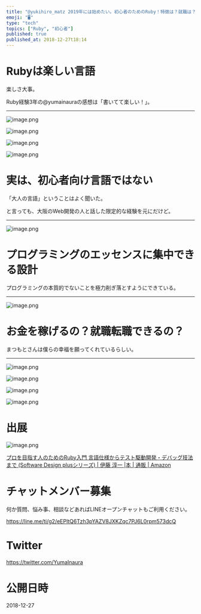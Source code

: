 ```yaml
---
title: "@yukihiro_matz 2019年には始めたい。初心者のためのRuby！特徴は？就職は？どんなプログラミング言語？ Ruby の父 #"
emoji: "🖥"
type: "tech"
topics: ["Ruby", "初心者"]
published: true
published_at: 2018-12-27t18:14
---
```


# Rubyは楽しい言語

楽しさ大事。

Ruby経験3年の@yumainauraの感想は「書いてて楽しい！」。


---

![image.png](https://qiita-image-store.s3.amazonaws.com/0/89618/099b4c5d-7266-0f82-6328-c5b4f686932e.png)

![image.png](https://qiita-image-store.s3.amazonaws.com/0/89618/10f409de-6f00-d578-8e8e-0cb7ce8b4d78.png)

![image.png](https://qiita-image-store.s3.amazonaws.com/0/89618/c205de8f-5891-fcb3-3c44-6939d58a6456.png)

![image.png](https://qiita-image-store.s3.amazonaws.com/0/89618/74640eb0-4d01-d70a-1f59-8a63d4a1e656.png)

# 実は、初心者向け言語ではない


「大人の言語」ということはよく聞いた。

と言っても、大阪のWeb開発の人と話した限定的な経験を元にだけど。


---

![image.png](https://qiita-image-store.s3.amazonaws.com/0/89618/0ae8fa67-ce1d-15d7-b397-0a93609d9a72.png)

# プログラミングのエッセンスに集中できる設計


プログラミングの本質的でないことを極力削ぎ落とすようにできている。

---

![image.png](https://qiita-image-store.s3.amazonaws.com/0/89618/38dca0bf-34c3-e0a0-f686-8652532c52bf.png)

# お金を稼げるの？就職転職できるの？


まつもとさんは僕らの幸福を願ってくれているらしい。

---

![image.png](https://qiita-image-store.s3.amazonaws.com/0/89618/598c27a2-14d3-99c2-6983-6699d185ffa8.png)

![image.png](https://qiita-image-store.s3.amazonaws.com/0/89618/0e17aee9-b90a-d410-ffe6-a38bae8319f8.png)

![image.png](https://qiita-image-store.s3.amazonaws.com/0/89618/154ee283-354f-15d2-5cb1-d023ae8a500c.png)

![image.png](https://qiita-image-store.s3.amazonaws.com/0/89618/a4e79521-aaaa-3718-fe44-7328ba16072c.png)

# 出展


![image.png](https://qiita-image-store.s3.amazonaws.com/0/89618/93a8e594-ad78-5160-3554-f318637bbb01.png)

[プロを目指す人のためのRuby入門 言語仕様からテスト駆動開発・デバッグ技法まで (Software Design plusシリーズ) | 伊藤 淳一 |本 | 通販 | Amazon](https://www.amazon.co.jp/%E3%83%97%E3%83%AD%E3%82%92%E7%9B%AE%E6%8C%87%E3%81%99%E4%BA%BA%E3%81%AE%E3%81%9F%E3%82%81%E3%81%AERuby%E5%85%A5%E9%96%80-%E8%A8%80%E8%AA%9E%E4%BB%95%E6%A7%98%E3%81%8B%E3%82%89%E3%83%86%E3%82%B9%E3%83%88%E9%A7%86%E5%8B%95%E9%96%8B%E7%99%BA%E3%83%BB%E3%83%87%E3%83%90%E3%83%83%E3%82%B0%E6%8A%80%E6%B3%95%E3%81%BE%E3%81%A7-Software-Design-plus%E3%82%B7%E3%83%AA%E3%83%BC%E3%82%BA/dp/4774193976)








<!-- Update From Qiita API -->

# チャットメンバー募集


何か質問、悩み事、相談などあればLINEオープンチャットもご利用ください。

https://line.me/ti/g2/eEPltQ6Tzh3pYAZV8JXKZqc7PJ6L0rpm573dcQ





# Twitter


https://twitter.com/YumaInaura


<!-- Update From Qiita API -->



# 公開日時

2018-12-27
